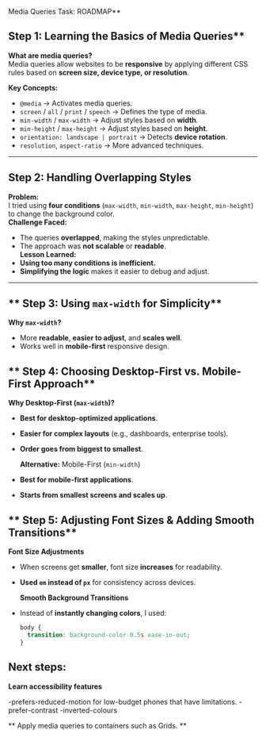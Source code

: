 Media Queries Task: ROADMAP\*\*

## Step 1: Learning the Basics of Media Queries\*\*

**What are media queries?**  
Media queries allow websites to be **responsive** by applying different CSS rules based on **screen size, device type, or resolution**.

**Key Concepts:**

- `@media` → Activates media queries.
- `screen` / `all` / `print` / `speech` → Defines the type of media.
- `min-width` / `max-width` → Adjust styles based on **width**.
- `min-height` / `max-height` → Adjust styles based on **height**.
- `orientation: landscape | portrait` → Detects **device rotation**.
- `resolution`, `aspect-ratio` → More advanced techniques.

---

## **Step 2: Handling Overlapping Styles**

**Problem:**  
I tried using **four conditions** (`max-width`, `min-width`, `max-height`, `min-height`) to change the background color.  
**Challenge Faced:**

- The queries **overlapped**, making the styles unpredictable.
- The approach was **not scalable** or **readable**.  
  **Lesson Learned:**
- **Using too many conditions is inefficient.**
- **Simplifying the logic** makes it easier to debug and adjust.

---

## ** Step 3: Using `max-width` for Simplicity**

**Why `max-width`?**

- More **readable**, **easier to adjust**, and **scales well**.
- Works well in **mobile-first** responsive design.

## ** Step 4: Choosing Desktop-First vs. Mobile-First Approach**

**Why Desktop-First (`max-width`)?**

- **Best for desktop-optimized applications**.
- **Easier for complex layouts** (e.g., dashboards, enterprise tools).
- **Order goes from biggest to smallest**.

  **Alternative:** Mobile-First (`min-width`)

- **Best for mobile-first applications**.
- **Starts from smallest screens and scales up**.

## ** Step 5: Adjusting Font Sizes & Adding Smooth Transitions**

**Font Size Adjustments**

- When screens get **smaller**, font size **increases** for readability.
- **Used `em` instead of `px`** for consistency across devices.

  **Smooth Background Transitions**

- Instead of **instantly changing colors**, I used:
  ```css
  body {
    transition: background-color 0.5s ease-in-out;
  }
  ```

## Next steps:

**Learn accessibility features**

-prefers-reduced-motion for low-budget phones that have limitations.
-prefer-contrast
-inverted-colours

** Apply media queries to containers such as Grids. **
